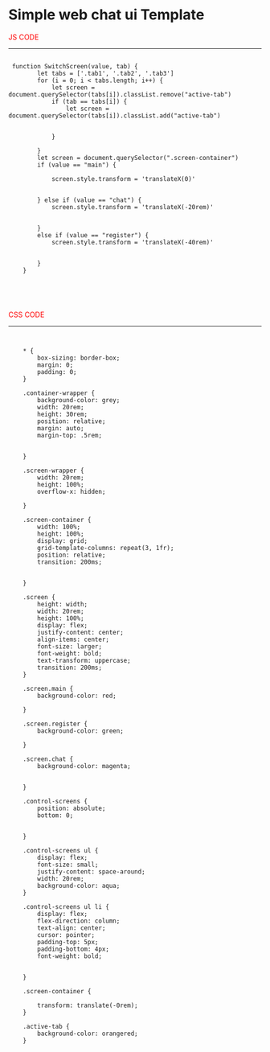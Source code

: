 <h1>Simple web chat ui Template</h1>

</div>

<span style="color:red;">JS CODE </span> <br> <hr>

<pre>
<code>
 function SwitchScreen(value, tab) {
        let tabs = ['.tab1', '.tab2', '.tab3']
        for (i = 0; i < tabs.length; i++) {
            let screen = document.querySelector(tabs[i]).classList.remove("active-tab")
            if (tab == tabs[i]) {
                let screen = document.querySelector(tabs[i]).classList.add("active-tab")


            }

        }
        let screen = document.querySelector(".screen-container")
        if (value == "main") {

            screen.style.transform = 'translateX(0)'


        } else if (value == "chat") {
            screen.style.transform = 'translateX(-20rem)'


        }
        else if (value == "register") {
            screen.style.transform = 'translateX(-40rem)'


        }
    }



</code>
</pre>

<span style="color:red;">CSS CODE </span> <br> <hr>

<pre>
<code>

    * {
        box-sizing: border-box;
        margin: 0;
        padding: 0;
    }

    .container-wrapper {
        background-color: grey;
        width: 20rem;
        height: 30rem;
        position: relative;
        margin: auto;
        margin-top: .5rem;


    }

    .screen-wrapper {
        width: 20rem;
        height: 100%;
        overflow-x: hidden;

    }

    .screen-container {
        width: 100%;
        height: 100%;
        display: grid;
        grid-template-columns: repeat(3, 1fr);
        position: relative;
        transition: 200ms;


    }

    .screen {
        height: width;
        width: 20rem;
        height: 100%;
        display: flex;
        justify-content: center;
        align-items: center;
        font-size: larger;
        font-weight: bold;
        text-transform: uppercase;
        transition: 200ms;
    }

    .screen.main {
        background-color: red;

    }

    .screen.register {
        background-color: green;

    }

    .screen.chat {
        background-color: magenta;


    }

    .control-screens {
        position: absolute;
        bottom: 0;


    }

    .control-screens ul {
        display: flex;
        font-size: small;
        justify-content: space-around;
        width: 20rem;
        background-color: aqua;
    }

    .control-screens ul li {
        display: flex;
        flex-direction: column;
        text-align: center;
        cursor: pointer;
        padding-top: 5px;
        padding-bottom: 4px;
        font-weight: bold;


    }

    .screen-container {

        transform: translate(-0rem);
    }

    .active-tab {
        background-color: orangered;
    }

</code>
</pre>
